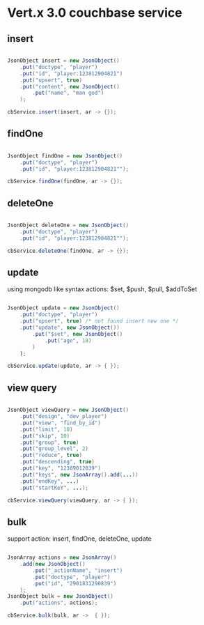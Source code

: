 # Vert.x 3.0 couchbase service

## insert

``` java

JsonObject insert = new JsonObject()
    .put("doctype", "player")
    .put("id", "player:123812904821")
    .put("upsert", true)
    .put("content", new JsonObject()
        .put("name", "man god")
    );

cbService.insert(insert, ar -> {});

```

## findOne

``` java

JsonObject findOne = new JsonObject()
    .put("doctype", "player")
    .put("id", "player:123812904821"");

cbService.findOne(findOne, ar -> {});

```

## deleteOne

``` java

JsonObject deleteOne = new JsonObject()
    .put("doctype", "player")
    .put("id", "player:123812904821"");

cbService.deleteOne(findOne, ar -> {});

```

## update

using mongodb like syntax
actions: $set, $push, $pull, $addToSet

``` java

JsonObject update = new JsonObject()
    .put("doctype", "player")
    .put("upsert", true) /* not found insert new one */
    .put("update", new JsonObject())
        .put("$set", new JsonObject()
            .put("age", 18)
        )
    );

cbService.update(update, ar -> { });

```

## view query

``` java

JsonObject viewQuery = new JsonObject()
    .put("design", "dev_player")
    .put("view", "find_by_id")
    .put("limit", 10)
    .put("skip", 10)
    .put("group", true)
    .put("group_level", 2)
    .put("reduce", true)
    .put("descending", true)
    .put("key", "12389012839")
    .put("keys", new JsonArray().add(...))
    .put("endKey", ...)
    .put("startKeY", ...);

cbService.viewQuery(viewQuery, ar -> { });

```

## bulk

support action: insert, findOne, deleteOne, update

``` java

JsonArray actions = new JsonArray()
    .add(new JsonObject()
        .put("_actionName", "insert")
        .put("doctype", "player")
        .put("id", "2901831290839")
    );
JsonObject bulk = new JsonObject()
    .put("actions", actions);

cbService.bulk(bulk, ar ->  { });

```
